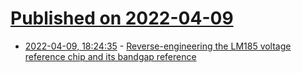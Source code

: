 # [Published on 2022-04-09](index.md)

* [2022-04-09, 18:24:35](https://news.ycombinator.com/item?id=30970599) - [Reverse-engineering the LM185 voltage reference chip and its bandgap reference](https://www.righto.com/2022/04/reverse-engineering-lm185-voltage.html)
